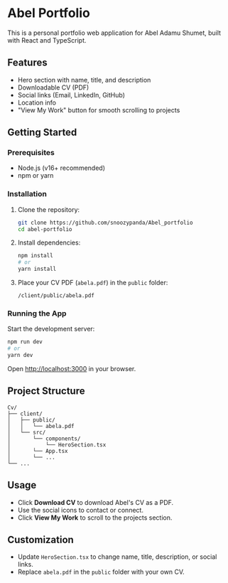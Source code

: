 # Abel Portfolio

This is a personal portfolio web application for Abel Adamu Shumet, built with React and TypeScript.

## Features

- Hero section with name, title, and description
- Downloadable CV (PDF)
- Social links (Email, LinkedIn, GitHub)
- Location info
- "View My Work" button for smooth scrolling to projects

## Getting Started

### Prerequisites

- Node.js (v16+ recommended)
- npm or yarn

### Installation

1. Clone the repository:

   ```bash
   git clone https://github.com/snoozypanda/Abel_portfolio
   cd abel-portfolio
   ```

2. Install dependencies:

   ```bash
   npm install
   # or
   yarn install
   ```

3. Place your CV PDF (`abela.pdf`) in the `public` folder:

   ```
   /client/public/abela.pdf
   ```

### Running the App

Start the development server:

```bash
npm run dev
# or
yarn dev
```

Open [http://localhost:3000](http://localhost:3000) in your browser.

## Project Structure

```
Cv/
├── client/
│   ├── public/
│   │   └── abela.pdf
│   └── src/
│       └── components/
│           └── HeroSection.tsx
│       └── App.tsx
│       └── ...
└── ...
```

## Usage

- Click **Download CV** to download Abel's CV as a PDF.
- Use the social icons to contact or connect.
- Click **View My Work** to scroll to the projects section.

## Customization

- Update `HeroSection.tsx` to change name, title, description, or social links.
- Replace `abela.pdf` in the `public` folder with your own CV.
